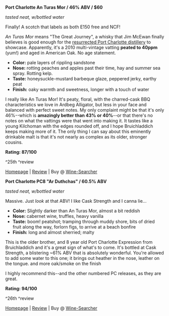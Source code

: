 **Port Charlotte An Turas Mor / 46% ABV / $60**

*tasted neat, w/bottled water*

Finally!  A scotch that labels as both E150 free and NCF!  

*An Turas Mor* means "The Great Journey", a whisky that Jim McEwan finally believes is good enough for the [resurrected Port Charlotte distillery](http://bit.ly/QE1nx4) to showcase.  Apparently, it's a 2010 multi-vintage vatting **peated to 40ppm** (yum!) and aged in American Oak.  No age statement.

* **Color:** pale layers of rippling sandstone
* **Nose:** rotting peaches and apples past their time, hay and summer sea spray.  Rotting kelp.
* **Taste:** honeysuckle-mustard barbeque glaze, peppered jerky, earthy peat
* **Finish:** oaky warmth and sweetness, longer with a touch of water

I really like An Turas Mor!  It's peaty, floral, with the charred-cask BBQ characteristics we love in Ardbeg Alligator, but less in your face and balanced with perfect sweet notes.  My only complaint might be that it's only 46%--which is **amazingly better than 43% or 40%**--or that there's no notes on what the vattings were that went into making it.  It tastes like a young Kilchoman with the edges rounded off, and I hope Bruichladdich keeps making more of it.  The only thing I can say about this eminently drinkable malt is that it's not nearly as complex as its older, stronger cousins.

**Rating: 87/100** 

^25th ^review

[Homepage](http://www.bruichladdich.com/the-whisky/peated-whisky/port-charlotte) | [Review](http://www.connosr.com/reviews/port-charlotte/port-charlotte-an-turas-mor/) | Buy @ [Wine-Searcher](http://www.wine-searcher.com/find/an+turas+mor)

**Port Charlotte PC8 "Ar Duthchas" / 60.5% ABV**

*tasted neat, w/bottled water*

Massive.  Just *look* at that ABV!  I like Cask Strength and I canna lie...

* **Color:** Slightly darker than An Turas Mor, almost a bit reddish
* **Nose:** cabernet wine, truffles, heavy vanilla
* **Taste:** boom! peatshot; tramping through muddy shore, bits of dried fruit along the way, forlorn figs, to arrive at a beach bonfire
* **Finish:** long and almost sherried; malty

This is the older brother, and 8 year old Port Charlotte Expression from Bruichladdich and it's a great sign of what's to come.  It's bottled at Cask Strength, a blistering ~61% ABV that is absolutely wonderful.  You're allowed to add some water to this one; it brings out heather in the nose, leather on the tongue. and more oak/smoke on the finish

I highly recommend this--and the other numbered PC releases, as they are great.

**Rating: 94/100** 

^26th ^review

[Homepage](http://www.bruichladdich.com/the-whisky/peated-whisky/port-charlotte/port-charlotte-pc8-whisky) | [Review](http://www.connosr.com/reviews/port-charlotte/port-charlotte-pc8-ar-duthchas/) | Buy @ [Wine-Searcher](http://www.wine-searcher.com/find/pc8)